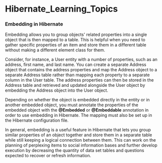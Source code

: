 
# Hibernate_Learning_Topics



### Embedding in Hibernate 

Embedding allows you to group objects' related properties into a single object that is then mapped to a table. This is helpful when you need to gather specific properties of an item and store them in a different table without making a different element class for them.

Consider, for instance, a User entity with a number of properties, such as an address, first name, and last name. You can create a separate Address object that contains the address properties and map the Address object to a separate Address table rather than mapping each property to a separate column in the User table. The address properties can then be stored in the Address table and retrieved and updated alongside the User object by embedding the Address object into the User object.

Depending on whether the object is embedded directly in the entity or in another embedded object, you must annotate the properties of the embedded object with the **@Embedded** or **@Embeddable** annotation in order to use embedding in Hibernate. The mapping must also be set up in the Hibernate configuration file.



In general, embedding is a useful feature in Hibernate that lets you group similar properties of an object together and store them in a separate table while still keeping a logical connection between them. This can work on the planning of perplexing items to social information bases and further develop execution by decreasing the quantity of data set tables and questions expected to recover or refresh information.
